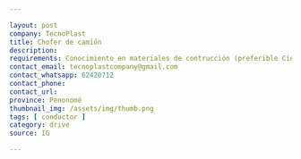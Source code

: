 ```yaml
---

layout: post
company: TecnoPlast
title: Chofer de camión
description: 
requirements: Conocimiento en materiales de contrucción (preferible Cielo raso PVC) - Residir en Penonomé - Responsable y con buena presencia - Excelente servicio al cliente - Experiencia comprobada
contact_email: tecnoplastcompany@gmail.com
contact_whatsapp: 62420712
contact_phone:
contact_url:
province: Penonomé
thumbnail_img: /assets/img/thumb.png
tags: [ conductor ]
category: drive
source: IG

---
```

